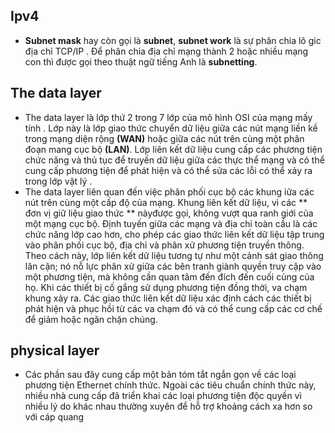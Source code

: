 ﻿## Ipv4
- **Subnet mask** hay còn gọi là **subnet**, **subnet work** là sự phân chia lô gic địa chỉ TCP/IP . Để phân chia địa chỉ mạng thành 2 hoặc nhiều mạng con thì được gọi theo thuật ngữ tiếng Anh là **subnetting**.
## The  data layer
- The data layer là lớp thứ 2 trong 7 lớp của mô hình OSI của mạng mấy tính . Lớp này là lớp giao thức chuyển dữ liệu giữa các nút mạng liền kề trong mạng diện rộng **(WAN)** hoặc giữa các nút trên cùng một phân đoạn mang cục bộ **(LAN)**.  Lớp liên kết dữ liệu cung cấp các phương tiện chức năng và thủ tục để truyền dữ liệu giữa các thực thể mạng và có thể cung cấp phương tiện để phát hiện và có thể sửa các lỗi có thể xảy ra trong lớp vật lý . 
- The data layer liên quan đến việc phân phối cục bộ các khung iữa các nút trên cùng một cấp độ của mạng. Khung liên kết dữ liệu, vì các ** đơn vị giữ liệu giao thức  ** này[](https://en.wikipedia.org/wiki/Protocol_data_units "Đơn vị dữ liệu giao thức")được gọi, không vượt qua ranh giới của một mạng cục bộ. Định tuyến giữa các mạng và địa chỉ toàn cầu là các chức năng lớp cao hơn, cho phép các giao thức liên kết dữ liệu tập trung vào phân phối cục bộ, địa chỉ và phân xử phương tiện truyền thông. Theo cách này, lớp liên kết dữ liệu tương tự như một cảnh sát giao thông lân cận; nó nỗ lực phân xử giữa các bên tranh giành quyền truy cập vào một phương tiện, mà không cần quan tâm đến đích đến cuối cùng của họ. Khi các thiết bị cố gắng sử dụng phương tiện đồng thời, va chạm khung xảy ra. Các giao thức liên kết dữ liệu xác định cách các thiết bị phát hiện và phục hồi từ các va chạm đó và có thể cung cấp các cơ chế để giảm hoặc ngăn chặn chúng.
## physical layer 
- Các phần sau đây cung cấp một bản tóm tắt ngắn gọn về các loại phương tiện Ethernet chính thức. Ngoài các tiêu chuẩn chính thức này, nhiều nhà cung cấp đã triển khai các loại phương tiện độc quyền vì nhiều lý do khác nhau thường xuyên để hỗ trợ khoảng cách xa hơn so với cáp quang 
